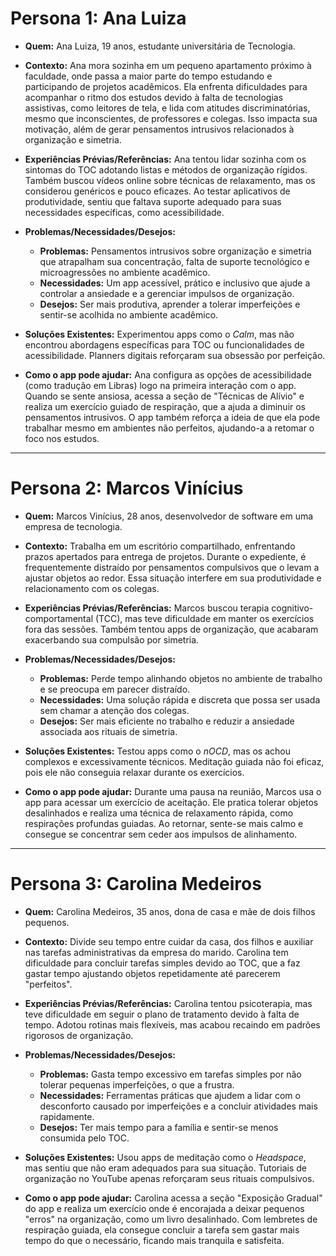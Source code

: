 # Persona 1: Ana Luiza

- **Quem:** Ana Luiza, 19 anos, estudante universitária de Tecnologia.
  
- **Contexto:**
  Ana mora sozinha em um pequeno apartamento próximo à faculdade, onde passa a maior parte do tempo estudando e participando de projetos acadêmicos. Ela enfrenta dificuldades para acompanhar o ritmo dos estudos devido à falta de tecnologias assistivas, como leitores de tela, e lida com atitudes discriminatórias, mesmo que inconscientes, de professores e colegas. Isso impacta sua motivação, além de gerar pensamentos intrusivos relacionados à organização e simetria.
  
- **Experiências Prévias/Referências:**
  Ana tentou lidar sozinha com os sintomas do TOC adotando listas e métodos de organização rígidos. Também buscou vídeos online sobre técnicas de relaxamento, mas os considerou genéricos e pouco eficazes. Ao testar aplicativos de produtividade, sentiu que faltava suporte adequado para suas necessidades específicas, como acessibilidade.
  
- **Problemas/Necessidades/Desejos:**
  - **Problemas:** Pensamentos intrusivos sobre organização e simetria que atrapalham sua concentração, falta de suporte tecnológico e microagressões no ambiente acadêmico.
  - **Necessidades:** Um app acessível, prático e inclusivo que ajude a controlar a ansiedade e a gerenciar impulsos de organização.
  - **Desejos:** Ser mais produtiva, aprender a tolerar imperfeições e sentir-se acolhida no ambiente acadêmico.
    
- **Soluções Existentes:**
  Experimentou apps como o *Calm*, mas não encontrou abordagens específicas para TOC ou funcionalidades de acessibilidade. Planners digitais reforçaram sua obsessão por perfeição.
  
- **Como o app pode ajudar:**
  Ana configura as opções de acessibilidade (como tradução em Libras) logo na primeira interação com o app. Quando se sente ansiosa, acessa a seção de "Técnicas de Alívio" e realiza um exercício guiado de respiração, que a ajuda a diminuir os pensamentos intrusivos. O app também reforça a ideia de que ela pode trabalhar mesmo em ambientes não perfeitos, ajudando-a a retomar o foco nos estudos.

---

# Persona 2: Marcos Vinícius

- **Quem:** Marcos Vinícius, 28 anos, desenvolvedor de software em uma empresa de tecnologia.
  
- **Contexto:**
  Trabalha em um escritório compartilhado, enfrentando prazos apertados para entrega de projetos. Durante o expediente, é frequentemente distraído por pensamentos compulsivos que o levam a ajustar objetos ao redor. Essa situação interfere em sua produtividade e relacionamento com os colegas.

- **Experiências Prévias/Referências:**
  Marcos buscou terapia cognitivo-comportamental (TCC), mas teve dificuldade em manter os exercícios fora das sessões. Também tentou apps de organização, que acabaram exacerbando sua compulsão por simetria.
  
- **Problemas/Necessidades/Desejos:**
  - **Problemas:** Perde tempo alinhando objetos no ambiente de trabalho e se preocupa em parecer distraído.
  - **Necessidades:** Uma solução rápida e discreta que possa ser usada sem chamar a atenção dos colegas.
  - **Desejos:** Ser mais eficiente no trabalho e reduzir a ansiedade associada aos rituais de simetria.
    
- **Soluções Existentes:**
  Testou apps como o *nOCD*, mas os achou complexos e excessivamente técnicos. Meditação guiada não foi eficaz, pois ele não conseguia relaxar durante os exercícios.
  
- **Como o app pode ajudar:**
  Durante uma pausa na reunião, Marcos usa o app para acessar um exercício de aceitação. Ele pratica tolerar objetos desalinhados e realiza uma técnica de relaxamento rápida, como respirações profundas guiadas. Ao retornar, sente-se mais calmo e consegue se concentrar sem ceder aos impulsos de alinhamento.

---

# Persona 3: Carolina Medeiros

- **Quem:** Carolina Medeiros, 35 anos, dona de casa e mãe de dois filhos pequenos.
  
- **Contexto:**
  Divide seu tempo entre cuidar da casa, dos filhos e auxiliar nas tarefas administrativas da empresa do marido. Carolina tem dificuldade para concluir tarefas simples devido ao TOC, que a faz gastar tempo ajustando objetos repetidamente até parecerem "perfeitos".

- **Experiências Prévias/Referências:**
  Carolina tentou psicoterapia, mas teve dificuldade em seguir o plano de tratamento devido à falta de tempo. Adotou rotinas mais flexíveis, mas acabou recaindo em padrões rigorosos de organização.
  
- **Problemas/Necessidades/Desejos:**
  - **Problemas:** Gasta tempo excessivo em tarefas simples por não tolerar pequenas imperfeições, o que a frustra.
  - **Necessidades:** Ferramentas práticas que ajudem a lidar com o desconforto causado por imperfeições e a concluir atividades mais rapidamente.
  - **Desejos:** Ter mais tempo para a família e sentir-se menos consumida pelo TOC.
    
- **Soluções Existentes:**
  Usou apps de meditação como o *Headspace*, mas sentiu que não eram adequados para sua situação. Tutoriais de organização no YouTube apenas reforçaram seus rituais compulsivos.
  
- **Como o app pode ajudar:**
  Carolina acessa a seção "Exposição Gradual" do app e realiza um exercício onde é encorajada a deixar pequenos "erros" na organização, como um livro desalinhado. Com lembretes de respiração guiada, ela consegue concluir a tarefa sem gastar mais tempo do que o necessário, ficando mais tranquila e satisfeita.


